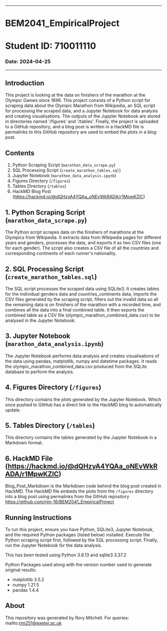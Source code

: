 --------------------------------------------------------------------------------
# BEM2041_EmpiricalProject
# Student ID: 710011110
### Date: 2024-04-25
--------------------------------------------------------------------------------
## Introduction

This project is looking at the data on finishers of the marathon at the Olympic Games since 1896.
This project consists of a Python script for scraping data about the Olympic Marathon from Wikipedia, an SQL script for processing the scraped data, and a Jupyter Notebook for data analysis and creating visualisations. 
The outputs of the Jupyter Notebook are stored in directories named '/figures' and '/tables'. 
Finally, the project is uploaded to a GitHub repository, and a blog post is written in a HackMD file is permalinks to this GitHub repository are used to embed the plots in a blog post.


## Contents

1. Python Scraping Script (`marathon_data_scrape.py`)
2. SQL Processing Script (`create_marathon_tables.sql`)
3. Jupyter Notebook (`marathon_data_analysis.ipynb`)
4. Figures Directory (`/figures`)
5. Tables Directory (`/tables`)
6. HackMD Blog Post (https://hackmd.io/@dQHzyA4YQAa_oNEvWkRADA/r1MpwKZlC)

## 1. Python Scraping Script (`marathon_data_scrape.py`)

The Python script scrapes data on the finishers of marathons at the Olympics from Wikipedia. It extracts data from Wikipedia pages for different years and genders, processes the data, and exports it as two CSV files (one for each gender). The script also creates a CSV file of all the countries and corresponding continents of each runner's nationality.

## 2. SQL Processing Script (`create_marathon_tables.sql`)

The SQL script processes the scraped data using SQLite3. It creates tables for the individual genders data and countries_continents data, imports the CSV files generated by the scraping script, filters out the invalid data so all the remaining data is on finishers of the marathon with a recorded time, and combines all the data into a final combined table. It then exports the combined table as a CSV file (olympic_marathon_combined_data.csv) to be analysed in the Jupyter Notebook.

## 3. Jupyter Notebook (`marathon_data_analysis.ipynb`)

The Jupyter Notebook performs data analysis and creates visualisations of the data using pandas, matplotlib, numpy and datetime packages. It reads the olympic_marathon_combined_data.csv produced from the SQLite database to perform the analysis.

## 4. Figures Directory (`/figures`)

This directory contains the plots generated by the Jupyter Notebook. Which once pushed to GitHub has a direct link to the HackMD blog to automatically update.

## 5. Tables Directory (`/tables`)

This directory contains the tables generated by the Jupyter Notebook in a Markdown format.

## 6. HackMD File (https://hackmd.io/@dQHzyA4YQAa_oNEvWkRADA/r1MpwKZlC)

Blog_Post_Markdown is the Markdown code behind the blog post created in HackMD. The HackMD file embeds the plots from the `/figures` directory into a blog post using permalinks from the GitHub repository https://github.com/rjm-16/BEM2041_EmpiricalProject


## Running Instructions
To run this project, ensure you have Python, SQLite3, Jupyter Notebook, and the required Python packages (listed below) installed. Execute the Python scraping script first, followed by the SQL processing script. Finally, run the Jupyter Notebook for the data analysis.

This has been tested using Python 3.9.13 and sqlite3 3.37.2

Python Packages used along with the version number used to generate original results:
- matplotlib 3.5.2
- numpy 1.21.5
- pandas 1.4.4

## About

This repository was generated by Rory Mitchell.
For queries: mailto:rjm251@exeter.ac.uk

